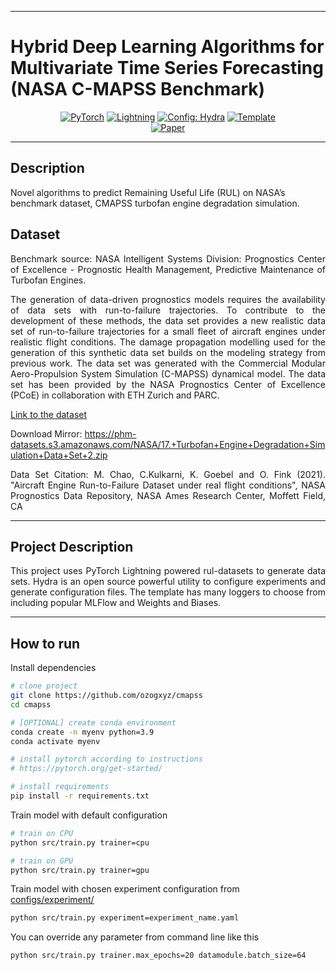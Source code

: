 ___________________________________________________________________________________________________________________________________________________________________________________

# Hybrid Deep Learning Algorithms for Multivariate Time Series Forecasting (NASA C-MAPSS Benchmark)

<div align="center">

<a href="https://pytorch.org/get-started/locally/"><img alt="PyTorch" src="https://img.shields.io/badge/PyTorch-ee4c2c?logo=pytorch&logoColor=white"></a>
<a href="https://pytorchlightning.ai/"><img alt="Lightning" src="https://img.shields.io/badge/-Lightning-792ee5?logo=pytorchlightning&logoColor=white"></a>
<a href="https://hydra.cc/"><img alt="Config: Hydra" src="https://img.shields.io/badge/Config-Hydra-89b8cd"></a>
<a href="https://github.com/ashleve/lightning-hydra-template"><img alt="Template" src="https://img.shields.io/badge/-Lightning--Hydra--Template-017F2F?style=flat&logo=github&labelColor=gray"></a><br>
[![Paper](http://img.shields.io/badge/paper-arxiv.1001.2234-B31B1B.svg)](https://www.nature.com/articles/nature14539)

</div>

___________________________________________________________________________________________________________________________________________________________________________________

## Description

Novel algorithms to predict Remaining Useful Life (RUL) on NASA’s benchmark dataset, CMAPSS turbofan engine degradation simulation.

## Dataset

<div align="justify">

Benchmark source: NASA Intelligent Systems Division: Prognostics Center of Excellence - Prognostic Health Management, Predictive Maintenance of Turbofan Engines.

The generation of data-driven prognostics models requires the availability of data sets with run-to-failure trajectories. To contribute to the development of these methods, the data set provides a new realistic data set of run-to-failure trajectories for a small fleet of aircraft engines under realistic flight conditions. The damage propagation modelling used for the generation of this synthetic data set builds on the modeling strategy from previous work. The data set was generated with the Commercial Modular Aero-Propulsion System Simulation (C-MAPSS) dynamical model. The data set has been provided by the NASA Prognostics Center of Excellence (PCoE) in collaboration with ETH Zurich and PARC.

</div>

[Link to the dataset](https://www.nasa.gov/intelligent-systems-division/)

Download Mirror: https://phm-datasets.s3.amazonaws.com/NASA/17.+Turbofan+Engine+Degradation+Simulation+Data+Set+2.zip

<div align="justify">
Data Set Citation: M. Chao, C.Kulkarni, K. Goebel and O. Fink (2021). "Aircraft Engine Run-to-Failure Dataset under real flight conditions",
NASA Prognostics Data Repository, NASA Ames Research Center, Moffett Field, CA
</div>

___________________________________________________________________________________________________________________________________________________________________________________

## Project Description

<div align="justify">

This project uses PyTorch Lightning powered rul-datasets to generate data sets. Hydra is an open source powerful utility to configure
experiments and generate configuration files. The template has many loggers to choose from including popular MLFlow and Weights and Biases.

</div>

___________________________________________________________________________________________________________________________________________________________________________________

## How to run

Install dependencies

```bash
# clone project
git clone https://github.com/ozogxyz/cmapss
cd cmapss

# [OPTIONAL] create conda environment
conda create -n myenv python=3.9
conda activate myenv

# install pytorch according to instructions
# https://pytorch.org/get-started/

# install requirements
pip install -r requirements.txt
```

Train model with default configuration

```bash
# train on CPU
python src/train.py trainer=cpu

# train on GPU
python src/train.py trainer=gpu
```

Train model with chosen experiment configuration from [configs/experiment/](configs/experiment/)

```bash
python src/train.py experiment=experiment_name.yaml
```

You can override any parameter from command line like this

```bash
python src/train.py trainer.max_epochs=20 datamodule.batch_size=64
```
